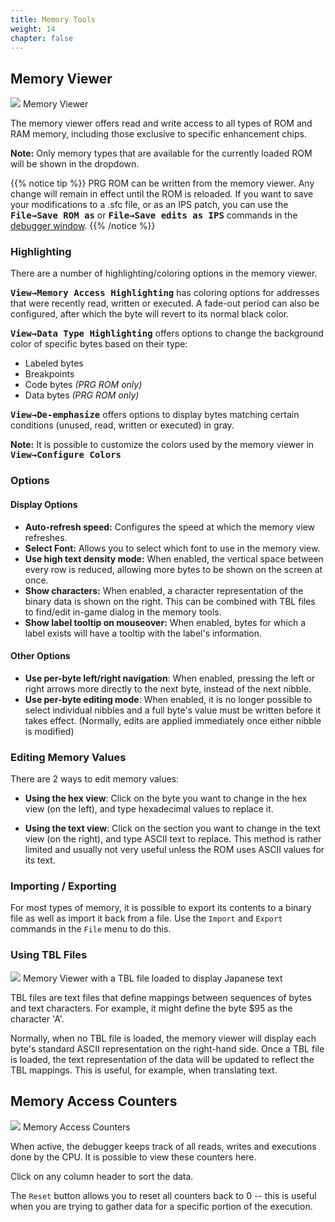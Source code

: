 ```yaml
---
title: Memory Tools
weight: 14
chapter: false
---
```


## Memory Viewer ##

<div class="imgBox"><div>
	<img src="/images/MemoryViewer.png" />
	<span>Memory Viewer</span>
</div></div>

The memory viewer offers read and write access to all types of ROM and RAM memory, including those exclusive to specific enhancement chips.

**Note:** Only memory types that are available for the currently loaded ROM will be shown in the dropdown.

<div style="clear:both"></div>

{{% notice tip %}}
PRG ROM can be written from the memory viewer. Any change will remain in effect until the ROM is reloaded. If you want to save your modifications to a .sfc file, or as an IPS patch, you can use the **<kbd>File&rarr;Save ROM as</kbd>** or **<kbd>File&rarr;Save edits as IPS</kbd>** commands in the [debugger window](/debugging/debugger.html).
{{% /notice %}}

### Highlighting ###

There are a number of highlighting/coloring options in the memory viewer.  

<kbd>**View&rarr;Memory Access Highlighting**</kbd> has coloring options for addresses that were recently read, written or executed. A fade-out period can also be configured, after which the byte will revert to its normal black color.  

<kbd>**View&rarr;Data Type Highlighting**</kbd> offers options to change the background color of specific bytes based on their type:</span>
	
* Labeled bytes
* Breakpoints
* Code bytes *(PRG ROM only)*
* Data bytes *(PRG ROM only)*

<kbd>**View&rarr;De-emphasize**</kbd> offers options to display bytes matching certain conditions (unused, read, written or executed) in <span class="gray">gray</span>.

**Note:** It is possible to customize the colors used by the memory viewer in <kbd>**View&rarr;Configure Colors**</kbd>

### Options ###

#### Display Options ###

* **Auto-refresh speed:** Configures the speed at which the memory view refreshes.
* **Select Font:** Allows you to select which font to use in the memory view.
* **Use high text density mode:** When enabled, the vertical space between every row is reduced, allowing more bytes to be shown on the screen at once.
* **Show characters:** When enabled, a character representation of the binary data is shown on the right. This can be combined with TBL files to find/edit in-game dialog in the memory tools.
* **Show label tooltip on mouseover:** When enabled, bytes for which a label exists will have a tooltip with the label's information.

#### Other Options ####

* **Use per-byte left/right navigation**: When enabled, pressing the left or right arrows more directly to the next byte, instead of the next nibble.
* **Use per-byte editing mode**: When enabled, it is no longer possible to select individual nibbles and a full byte's value must be written before it takes effect. (Normally, edits are applied immediately once either nibble is modified)

### Editing Memory Values ###

There are 2 ways to edit memory values:

* **Using the hex view**: Click on the byte you want to change in the hex view (on the left), and type hexadecimal values to replace it.

* **Using the text view**: Click on the section you want to change in the text view (on the right), and type ASCII text to replace. This method is rather limited and usually not very useful unless the ROM uses ASCII values for its text.

### Importing / Exporting ###

For most types of memory, it is possible to export its contents to a binary file as well as import it back from a file.  Use the `Import` and `Export` commands in the `File` menu to do this.

### Using TBL Files ###

<div class="imgBox"><div>
	<img src="/images/MemoryViewerTbl.png" />
	<span>Memory Viewer with a TBL file loaded to display Japanese text</span>
</div></div>

TBL files are text files that define mappings between sequences of bytes and text characters.  For example, it might define the byte $95 as the character 'A'.  

Normally, when no TBL file is loaded, the memory viewer will display each byte's standard ASCII representation on the right-hand side.
Once a TBL file is loaded, the text representation of the data will be updated to reflect the TBL mappings. This is useful, for example, when translating text.


## Memory Access Counters ##

<div class="imgBox"><div>
	<img src="/images/MemoryAccessCounters.png" />
	<span>Memory Access Counters</span>
</div></div>

When active, the debugger keeps track of all reads, writes and executions done by the CPU. It is possible to view these counters here.  

Click on any column header to sort the data.  

The `Reset` button allows you to reset all counters back to 0 -- this is useful when you are trying to gather data for a specific portion of the execution.  
